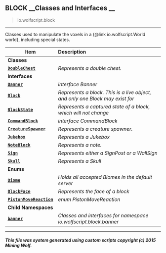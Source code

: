 ## BLOCK __Classes and Interfaces __

>io.wolfscript.block

---

Classes used to manipulate the voxels in a {@link io.wolfscript.World world}, including special states.

Item | Description   
--- | :--- 
__Classes__|
__[`DoubleChest`](DoubleChest.md)__ | _Represents a double chest._ 
__Interfaces__|
__[`Banner`](Banner.md)__ | _interface Banner_ 
__[`Block`](Block.md)__ | _Represents a block. This is a live object, and only one Block may exist for_ 
__[`BlockState`](BlockState.md)__ | _Represents a captured state of a block, which will not change_ 
__[`CommandBlock`](CommandBlock.md)__ | _interface CommandBlock_ 
__[`CreatureSpawner`](CreatureSpawner.md)__ | _Represents a creature spawner._ 
__[`Jukebox`](Jukebox.md)__ | _Represents a Jukebox_ 
__[`NoteBlock`](NoteBlock.md)__ | _Represents a note._ 
__[`Sign`](Sign.md)__ | _Represents either a SignPost or a WallSign_ 
__[`Skull`](Skull.md)__ | _Represents a Skull_ 
__Enums__|
__[`Biome`](Biome.md)__ | _Holds all accepted Biomes in the default server_ 
__[`BlockFace`](BlockFace.md)__ | _Represents the face of a block_ 
__[`PistonMoveReaction`](PistonMoveReaction.md)__ | _enum PistonMoveReaction_ 
__Child Namespaces__|
__[`banner`](banner/0.md)__ | _Classes and interfaces for namespace io.wolfscript.block.banner_ 



---



##### This file was system generated using custom scripts copyright (c) 2015 Mining Wolf.
	


